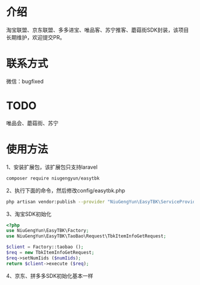 # 介绍

淘宝联盟、京东联盟、多多进宝、唯品客、苏宁推客、蘑菇街SDK封装，该项目长期维护，欢迎提交PR。

# 联系方式
微信：bugfixed

# TODO
唯品会、蘑菇街、苏宁

# 使用方法
1、安装扩展包，该扩展包只支持laravel

```bash
composer require niugengyun/easytbk
```


2、执行下面的命令，然后修改config/easytbk.php

```bash
php artisan vendor:publish --provider "NiuGengYun\EasyTBK\ServiceProvider"
```

3、淘宝SDK初始化

```php
<?php
use NiuGengYun\EasyTBK\Factory;
use NiuGengYun\EasyTBK\TaoBao\Request\TbkItemInfoGetRequest;

$client = Factory::taobao ();
$req = new TbkItemInfoGetRequest;
$req->setNumIids ($numIids);
return $client->execute ($req);
```

4、京东、拼多多SDK初始化基本一样
